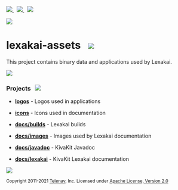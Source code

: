 <a href="https://www.lexakai.org">
<img src="https://telenav.github.io/telenav-assets/images/icons/web-32.png" srcset="https://telenav.github.io/telenav-assets/images/icons/web-32-2x.png 2x"/>
</a>
&nbsp;
<a href="https://twitter.com/openlexakai">
<img src="https://telenav.github.io/telenav-assets/images/logos/twitter/twitter-32.png" srcset="https://telenav.github.io/telenav-assets/images/logos/twitter/twitter-32-2x.png 2x"/>
</a>
&nbsp;
<a href="https://lexakai.zulipchat.com">
<img src="https://telenav.github.io/telenav-assets/images/logos/zulip/zulip-32.png" srcset="https://telenav.github.io/telenav-assets/images/logos/zulip/zulip-32-2x.png 2x"/>
</a>

<p></p>

<img src="https://telenav.github.io/telenav-assets/images/backgrounds/lexakai-background-1024.png" srcset="https://telenav.github.io/telenav-assets/images/backgrounds/lexakai-background-1024-2x.png 2x"/>

# lexakai-assets &nbsp; <img src="https://telenav.github.io/telenav-assets/images/logos/lexakai/lexakai-64.png" srcset="https://telenav.github.io/telenav-assets/images/logos/lexakai/lexakai-64-2x.png 2x"/>

This project contains binary data and applications used by Lexakai.

<img src="https://telenav.github.io/telenav-assets/images/separators/horizontal-line-512.png" srcset="https://telenav.github.io/telenav-assets/images/separators/horizontal-line-512-2x.png 2x"/>

### Projects &nbsp; <img src="https://telenav.github.io/telenav-assets/images/icons/gears-32.png" srcset="https://telenav.github.io/telenav-assets/images/icons/gears-32-2x.png 2x"/>

- [**logos**](logos) - Logos used in applications
- [**icons**](icons) - Icons used in documentation


- [**docs/builds**](docs/builds) - Lexakai builds
- [**docs/images**](docs/images) - Images used by Lexakai documentation
- [**docs/javadoc**](docs/javadoc) - KivaKit Javadoc
- [**docs/lexakai**](docs/javadoc) - KivaKit Lexakai documentation

<img src="https://telenav.github.io/telenav-assets/images/separators/horizontal-line-512.png" srcset="https://telenav.github.io/telenav-assets/images/separators/horizontal-line-512-2x.png 2x"/>

<sub>Copyright 2011-2021 [Telenav](https://telenav.com), Inc. Licensed under [Apache License, Version 2.0](LICENSE)</sub>
